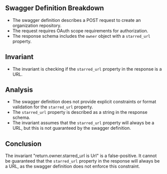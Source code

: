 ## Swagger Definition Breakdown
- The swagger definition describes a POST request to create an organization repository.
- The request requires OAuth scope requirements for authorization.
- The response schema includes the `owner` object with a `starred_url` property.

## Invariant
- The invariant is checking if the `starred_url` property in the response is a URL.

## Analysis
- The swagger definition does not provide explicit constraints or format validation for the `starred_url` property.
- The `starred_url` property is described as a string in the response schema.
- The invariant assumes that the `starred_url` property will always be a URL, but this is not guaranteed by the swagger definition.

## Conclusion
The invariant "return.owner.starred_url is Url" is a false-positive. It cannot be guaranteed that the `starred_url` property in the response will always be a URL, as the swagger definition does not enforce this constraint.
